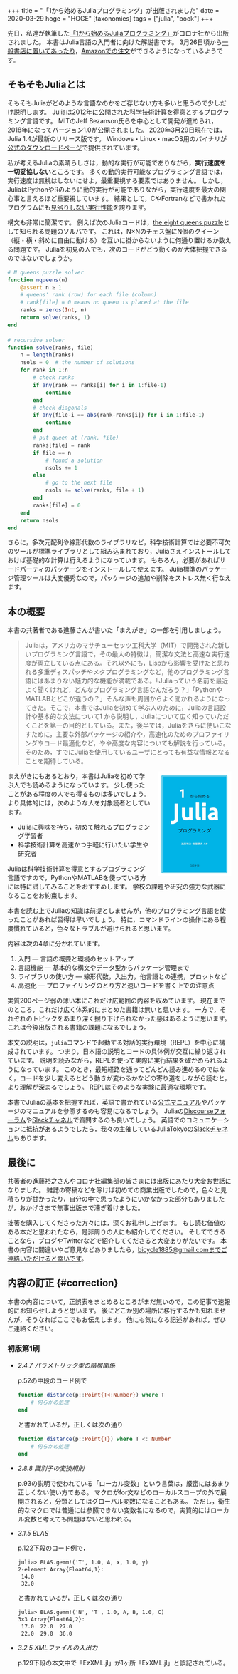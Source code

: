 +++
title = "「1から始めるJuliaプログラミング」が出版されました"
date = 2020-03-29
hoge = "HOGE"
[taxonomies]
tags = ["julia", "book"]
+++

先日，私達が執筆した[「1から始めるJuliaプログラミング」](https://www.coronasha.co.jp/np/isbn/9784339029055/)がコロナ社から出版されました。
本書はJulia言語の入門者に向けた解説書です。
3月26日頃から[一般書店に置いてあったり](https://twitter.com/shosen_bt_pc/status/1242642658696114176)，[Amazonでの注文](https://www.amazon.co.jp/gp/product/433902905X)ができるようになっているようです。

<!-- more -->

## そもそもJuliaとは

そもそもJuliaがどのような言語なのかをご存じない方も多いと思うので少しだけ説明します。
Juliaは2012年に公開された科学技術計算を得意とするプログラミング言語です。
MITのJeff Bezanson氏らを中心として開発が進められ，2018年になってバージョン1.0が公開されました。
2020年3月29日現在では，Julia 1.4が最新のリリース版です。
Windows・Linux・macOS用のバイナリが[公式のダウンロードページ](https://julialang.org/downloads/)で提供されています。

私が考えるJuliaの素晴らしさは，動的な実行が可能でありながら，**実行速度を一切妥協しない**ところです。
多くの動的実行可能なプログラミング言語では，実行速度は無視はしないにせよ，最重要視する要素ではありません。
しかし，JuliaはPythonやRのように動的実行が可能でありながら，実行速度を最大の関心事と言えるほど重要視しています。
結果として，CやFortranなどで書かれたプログラムにも[見劣りしない実行性能](https://julialang.org/benchmarks/)を誇ります。

構文も非常に簡潔です。
例えば次のJuliaコードは，[the eight queens puzzle](https://en.wikipedia.org/wiki/Eight_queens_puzzle)として知られる問題のソルバです。
これは，N×Nのチェス盤にN個のクイーン（縦・横・斜めに自由に動ける）を互いに掛からないように何通り置けるか数える問題です。
Juliaを初見の人でも，次のコードがどう動くのか大体把握できるのではないでしょうか。
```julia
# N queens puzzle solver
function nqueens(n)
    @assert n ≥ 1
    # queens' rank (row) for each file (column)
    # rank[file] = 0 means no queen is placed at the file
    ranks = zeros(Int, n)
    return solve(ranks, 1)
end

# recursive solver
function solve(ranks, file)
    n = length(ranks)
    nsols = 0  # the number of solutions
    for rank in 1:n
        # check ranks
        if any(rank == ranks[i] for i in 1:file-1)
            continue
        end
        # check diagonals
        if any(file-i == abs(rank-ranks[i]) for i in 1:file-1)
            continue
        end
        # put queen at (rank, file)
        ranks[file] = rank
        if file == n
            # found a solution
            nsols += 1
        else
            # go to the next file
            nsols += solve(ranks, file + 1)
        end
        ranks[file] = 0
    end
    return nsols
end
```

さらに，多次元配列や線形代数のライブラリなど，科学技術計算では必要不可欠のツールが標準ライブラリとして組み込まれており，Juliaさえインストールしておけば基礎的な計算は行えるようになっています。
もちろん，必要があればサードパーティのパッケージをインストールして使えます。
Julia標準のパッケージ管理ツールは大変優秀なので，パッケージの追加や削除をストレス無く行なえます。


## 本の概要

本書の共著者である進藤さんが書いた「まえがき」の一部を引用しましょう。

> Juliaは，アメリカのマサチューセッツ工科大学（MIT）で開発された新しいプログラミング言語で，その最大の特徴は，簡潔な文法と高速な実行速度が両立している点にある。それ以外にも，Lispから影響を受けたと思われる多重ディスパッチやメタプログラミングなど，他のプログラミング言語にはあまりない魅力的な機能が満載である。「Juliaっていう名前を最近よく聞くけれど，どんなプログラミング言語なんだろう？」「PythonやMATLABとどこが違うの？」そんな声も周囲からよく聞かれるようになってきた。そこで，本書ではJuliaを初めて学ぶ人のために，Juliaの言語設計や基本的な文法について1 から説明し，Juliaについて広く知っていただくことを第一の目的としている。また，後半では，Juliaをさらに使いこなすために，主要な外部パッケージの紹介や，高速化のためのプロファイリングやコード最適化など，やや高度な内容についても解説を行っている。そのため，すでにJuliaを使用しているユーザにとっても有益な情報となることを期待している。

<a href="https://www.coronasha.co.jp/np/isbn/9784339029055/"><img src="book-cover-fs8.png" alt="書影" style="float: right; max-width: 33%; margin-left: 1rem;"></a>
まえがきにもあるとおり，本書はJuliaを初めて学ぶ人でも読めるようになっています。
少し使ったことがある程度の人でも得るものは多いでしょう。
より具体的には，次のような人を対象読者としています。

- Juliaに興味を持ち，初めて触れるプログラミング学習者
- 科学技術計算を高速かつ手軽に行いたい学生や研究者

Juliaは科学技術計算を得意とするプログラミング言語ですので，PythonやMATLABを使っている方には特に試してみることをおすすめします。
学校の課題や研究の強力な武器になることをお約束します。

本書を読む上でJuliaの知識は前提としませんが，他のプログラミング言語を使ったことがあれば習得は早いでしょう。
特に，コマンドラインの操作にある程度慣れていると，色々なトラブルが避けられると思います。

内容は次の4章に分かれています。
1. 入門 ― 言語の概要と環境のセットアップ
2. 言語機能 ― 基本的な構文やデータ型からパッケージ管理まで
3. ライブラリの使い方 ― 線形代数，入出力，他言語との連携，プロットなど
4. 高速化 ― プロファイリングのとり方と速いコードを書く上での注意点

実質200ページ弱の薄い本にこれだけ広範囲の内容を収めています。
現在までのところ，これだけ広く体系的にまとめた書籍は無いと思います。
一方で，それぞれのトピックをあまり深く掘り下げられなかった感はあるように思います。
これは今後出版される書籍の課題になるでしょう。

本文の説明は，`julia`コマンドで起動する対話的実行環境（REPL）を中心に構成されています。
つまり，日本語の説明とコードの具体例が交互に繰り返されています。
説明を読みながら，REPLを使って実際に実行結果を確かめられるようになっています。
このとき，最短経路を通ってどんどん読み進めるのではなく，コードを少し変えるとどう動きが変わるかなどの寄り道をしながら読むと，より理解が深まるでしょう。
REPLはそのような実験に最適な環境です。

本書でJuliaの基本を把握すれば，英語で書かれている[公式マニュアル](https://docs.julialang.org/en/v1/)やパッケージのマニュアルを参照するのも容易になるでしょう。
Juliaの[Discourseフォーラム](https://discourse.julialang.org/)や[Slackチャネル](https://slackinvite.julialang.org/)で質問するのも良いでしょう。
英語でのコミュニケーションに抵抗があるようでしたら，我々の主催しているJuliaTokyoの[Slackチャネル](https://join.slack.com/t/juliatokyo/shared_invite/enQtMzI3MTI1MTcyNTc4LTM3ZDcwOTMwOTE0NjJkZTgyNjU1NjJjNTAzYTI3MTIzMWUwMmI0MmEwNDU5NTcxMTZkY2UwOWZjYjhmNWY0OGU)もあります。


## 最後に

共著者の進藤裕之さんやコロナ社編集部の皆さまには出版にあたり大変お世話になりました。
雑誌の寄稿などを除けば初めての商業出版でしたので，色々と見積もりが甘かったり，自分の中で思ったようにいかなかった部分もありましたが，おかげさまで無事出版まで漕ぎ着けました。

拙著を購入してくださった方々には，深くお礼申し上げます。
もし読む価値のある本だと思われたなら，是非周りの人にも紹介してください。
そしてできることなら，ブログやTwitterなどで紹介してくださると大変ありがたいです。
本書の内容に間違いやご意見などありましたら，bicycle1885@gmail.comまでご連絡いただけると幸いです。


## 内容の訂正 {#correction}

本書の内容について，正誤表をまとめるところがまだ無いので，この記事で速報的にお知らせしようと思います。
後にどこか別の場所に移行するかも知れませんが，そうなればここでもお伝えします。
他にも気になる記述があれば，ぜひご連絡ください。

### 初版第1刷

- *2.4.7 パラメトリック型の階層関係*

    p.52の中段のコード例で
    ```julia
    function distance(p::Point{T<:Number}) where T
        # 何らかの処理
    end
    ```
    と書かれているが，正しくは次の通り
    ```julia
    function distance(p::Point{T}) where T <: Number
        # 何らかの処理
    end
    ```

- *2.8.8 識別子の変換規則*

    p.93の説明で使われている「ローカル変数」という言葉は，厳密にはあまり正しくない使い方である。
    マクロがfor文などのローカルスコープの外で展開されると，分類としてはグローバル変数になることもある。
    ただし，衛生的なマクロでは普通には参照できない変数名になるので，実質的にはローカル変数と考えても問題はないと思われる。

- *3.1.5 BLAS*

    p.122下段のコード例で，
    ```
    julia> BLAS.gemm!('T', 1.0, A, x, 1.0, y)
    2-element Array{Float64,1}:
     14.0
     32.0
    ```
    と書かれているが，正しくは次の通り
    ```
    julia> BLAS.gemm!('N', 'T', 1.0, A, B, 1.0, C)
    3×3 Array{Float64,2}:
     17.0  22.0  27.0
     22.0  29.0  36.0
    ```

- *3.2.5 XMLファイルの入出力*

    p.129下段の本文中で「EzXML.jl」が1ヶ所「ExXML.jl」と誤記されている。
